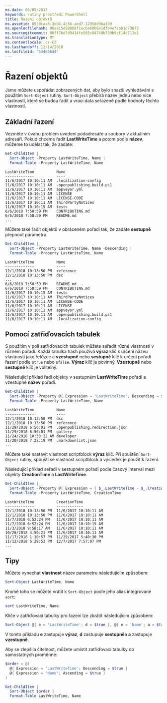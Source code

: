 ```yaml
---
ms.date: 06/05/2017
keywords: rutiny prostředí PowerShell
title: Řazení objektů
ms.assetid: 8530caa8-3ed4-4c56-aed7-1295dd9ba199
ms.openlocfilehash: 06aa15d89888f1ecbe60b8e1dfb4efebb1d73673
ms.sourcegitcommit: 00ff76d7d9414fe585c04740b739b9cf14d711e1
ms.translationtype: MT
ms.contentlocale: cs-CZ
ms.lasthandoff: 12/14/2018
ms.locfileid: "53403644"
---
```

# <a name="sorting-objects"></a>Řazení objektů

Jsme můžete uspořádat zobrazených dat, aby bylo snazší vyhledávání s použitím `Sort-Object` rutiny. `Sort-Object` přebírá název jednu nebo více vlastností, které se budou řadit a vrací data seřazené podle hodnoty těchto vlastností.

## <a name="basic-sorting"></a>Základní řazení

Vezměte v úvahu problém uvedení podadresáře a soubory v aktuálním adresáři.
Pokud chceme řadit **LastWriteTime** a potom podle **název**, můžeme to udělat tak, že zadáte:

```powershell
Get-ChildItem |
  Sort-Object -Property LastWriteTime, Name |
  Format-Table -Property LastWriteTime, Name
```

```output
LastWriteTime          Name
-------------          ----
11/6/2017 10:10:11 AM  .localization-config
11/6/2017 10:10:11 AM  .openpublishing.build.ps1
11/6/2017 10:10:11 AM  appveyor.yml
11/6/2017 10:10:11 AM  LICENSE
11/6/2017 10:10:11 AM  LICENSE-CODE
11/6/2017 10:10:11 AM  ThirdPartyNotices
11/6/2017 10:10:15 AM  tests
6/6/2018 7:58:59 PM    CONTRIBUTING.md
6/6/2018 7:58:59 PM    README.md
...
```

Můžete také řadit objektů v obráceném pořadí tak, že zadáte **sestupně** přepnout parametru.

```powershell
Get-ChildItem |
  Sort-Object -Property LastWriteTime, Name -Descending |
  Format-Table -Property LastWriteTime, Name
```

```output
LastWriteTime          Name
-------------          ----
12/1/2018 10:13:50 PM  reference
12/1/2018 10:13:50 PM  dsc
...
6/6/2018 7:58:59 PM    README.md
6/6/2018 7:58:59 PM    CONTRIBUTING.md
11/6/2017 10:10:15 AM  tests
11/6/2017 10:10:11 AM  ThirdPartyNotices
11/6/2017 10:10:11 AM  LICENSE-CODE
11/6/2017 10:10:11 AM  LICENSE
11/6/2017 10:10:11 AM  appveyor.yml
11/6/2017 10:10:11 AM  .openpublishing.build.ps1
11/6/2017 10:10:11 AM  .localization-config
```

## <a name="using-hash-tables"></a>Pomocí zatřiďovacích tabulek

S použitím v poli zatřiďovacích tabulek můžete seřadit různé vlastnosti v různém pořadí.
Každá tabulka hash používá **výraz** klíč k určení názvu vlastnosti jako řetězec a **vzestupně** nebo **sestupně** klíč k určení pořadí řazení podle `$true` nebo `$false`.
**Výraz** klíč je povinný.
**Vzestupně** nebo **sestupně** klíč je volitelný.

Následující příklad řadí objekty v sestupném **LastWriteTime** pořadí a vzestupně **název** pořadí.

```powershell
Get-ChildItem |
  Sort-Object -Property @{ Expression = 'LastWriteTime'; Descending = $true }, @{ Expression = 'Name'; Ascending = $true } |
  Format-Table -Property LastWriteTime, Name
```

```output
LastWriteTime          Name
-------------          ----
12/1/2018 10:13:50 PM  dsc
12/1/2018 10:13:50 PM  reference
11/29/2018 6:56:01 PM  .openpublishing.redirection.json
11/29/2018 6:56:01 PM  gallery
11/24/2018 10:33:22 AM developer
11/20/2018 7:22:19 PM  .markdownlint.json
...
```

Můžete také nastavit vlastnost scriptblock **výraz** klíč.
Při spuštění `Sort-Object` rutiny, spouští se vlastnost scriptblock a výsledek je použít k řazení.

Následující příklad seřadí v sestupném pořadí podle časový interval mezi objekty **CreationTime** a **LastWriteTime**.

```powershell
Get-ChildItem |
  Sort-Object -Property @{ Expression = { $_.LastWriteTime - $_.CreationTime }; Descending = $true } |
  Format-Table -Property LastWriteTime, CreationTime
```

```output
LastWriteTime          CreationTime
-------------          ------------
12/1/2018 10:13:50 PM  11/6/2017 10:10:11 AM
12/1/2018 10:13:50 PM  11/6/2017 10:10:11 AM
11/7/2018 6:52:24 PM   11/6/2017 10:10:11 AM
11/7/2018 6:52:24 PM   11/6/2017 10:10:15 AM
11/3/2018 9:58:17 AM   11/6/2017 10:10:11 AM
10/26/2018 4:50:21 PM  11/6/2017 10:10:11 AM
11/17/2018 1:10:57 PM  11/29/2017 5:48:30 PM
11/12/2018 6:29:53 PM  12/7/2017 7:57:07 PM
...
```

## <a name="tips"></a>Tipy

Můžete vynechat **vlastnost** název parametru následujícím způsobem:

```powershell
Sort-Object LastWriteTime, Name
```

Kromě toho se můžete vrátit k `Sort-Object` podle jeho alias integrované `sort`:

```powershell
sort LastWriteTime, Name
```

Klíče v zatřiďovací tabulky pro řazení lze zkrátit následujícím způsobem:

```powershell
Sort-Object @{ e = 'LastWriteTime'; d = $true }, @{ e = 'Name'; a = $true }
```

V tomto příkladu **e** zastupuje **výraz**, **d** zastupuje **sestupně**a **a** zastupuje **vzestupně**.

Aby se zlepšila čitelnost, můžete umístit zatřiďovací tabulky do samostatných proměnné:

```powershell
$order = @(
  @{ Expression = 'LastWriteTime'; Descending = $true }
  @{ Expression = 'Name'; Ascending = $true }
)

Get-ChildItem |
  Sort-Object $order |
  Format-Table LastWriteTime, Name
```